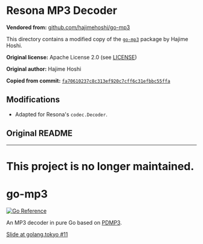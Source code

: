 # Resona MP3 Decoder

**Vendored from:** [github.com/hajimehoshi/go-mp3](https://github.com/hajimehoshi/go-mp3)

This directory contains a modified copy of the [`go-mp3`](https://github.com/hajimehoshi/go-mp3) package by Hajime Hoshi.

**Original license:** Apache License 2.0 (see [LICENSE](./LICENSE))

**Original author:** Hajime Hoshi

**Copied from commit:** [`fa70610237c8c313ef920c7cff6c31efbbc55ffa`](https://github.com/hajimehoshi/go-mp3/commit/fa70610237c8c313ef920c7cff6c31efbbc55ffa)

## Modifications

- Adapted for Resona's `codec.Decoder`.

## Original README

---

# This project is no longer maintained.

# go-mp3

[![Go Reference](https://pkg.go.dev/badge/github.com/hajimehoshi/go-mp3.svg)](https://pkg.go.dev/github.com/hajimehoshi/go-mp3) 

An MP3 decoder in pure Go based on [PDMP3](https://github.com/technosaurus/PDMP3).

[Slide at golang.tokyo #11](https://docs.google.com/presentation/d/e/2PACX-1vTTXf-LWNRvMVGQ7GI4Wh8EKohot_9CMtlF4dswpYGpuYKOek5NeNP-_QZnNcRFZp9Cwm0pCcykjqDN/pub?start=false&loop=false&delayms=3000)